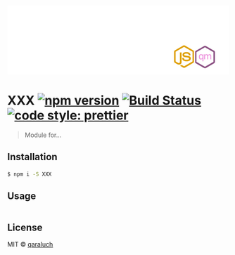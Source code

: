 ![logo-qm](./pic/logo-qm.jpg)

# XXX [![npm version](https://badge.fury.io/js/XXX.svg)](https://badge.fury.io/js/XXX) [![Build Status](https://travis-ci.org/qaraluch/XXX.svg?branch=master)](https://travis-ci.org/qaraluch/XXX) [![code style: prettier](https://img.shields.io/badge/code_style-prettier-ff69b4.svg)](https://github.com/prettier/prettier)

> Module for...

## Installation

```sh
$ npm i -S XXX
```

## Usage

```sh

```

## License

MIT © [qaraluch](https://github.com/qaraluch)
